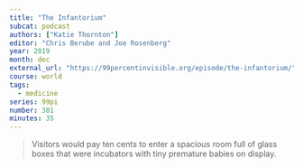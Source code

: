 ```yaml
---
title: "The Infantorium"
subcat: podcast
authors: ["Katie Thornton"]
editor: "Chris Berube and Joe Rosenberg"
year: 2019
month: dec
external_url: "https://99percentinvisible.org/episode/the-infantorium/"
course: world
tags:
  - medicine
series: 99pi
number: 381
minutes: 35
---
```


> Visitors would pay ten cents to enter a spacious room full of glass boxes that were incubators with tiny premature babies on display.
